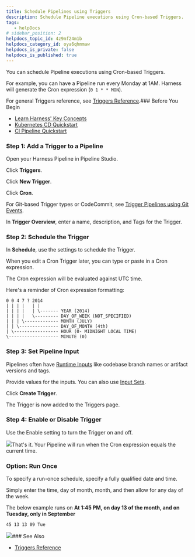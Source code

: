 ```yaml
---
title: Schedule Pipelines using Triggers
description: Schedule Pipeline executions using Cron-based Triggers.
tags: 
   - helpDocs
# sidebar_position: 2
helpdocs_topic_id: 4z9mf24m1b
helpdocs_category_id: oya6qhmmaw
helpdocs_is_private: false
helpdocs_is_published: true
---
```


You can schedule Pipeline executions using Cron-based Triggers.

For example, you can have a Pipeline run every Monday at 1AM. Harness will generate the Cron expression (`0 1 * * MON`).

For general Triggers reference, see [Triggers Reference](https://ngdocs.harness.io/article/rset0jry8q-triggers-reference).### ​Before You Begin

* [Learn Harness' Key Concepts](/article/hv2758ro4e-learn-harness-key-concepts)
* [Kubernetes CD Quickstart](/article/knunou9j30-kubernetes-cd-quickstart)
* [CI Pipeline Quickstart](/article/x0d77ktjw8-ci-pipeline-quickstart)

### ​Step 1: Add a Trigger to a Pipeline​

Open your Harness Pipeline in Pipeline Studio.

Click **Triggers**.

Click **New Trigger**.

Click **Cron**.

For Git-based Trigger types or CodeCommit, see [Trigger Pipelines using Git Events](/article/hndnde8usz-triggering-pipelines).

In **Trigger Overview**, enter a name, description, and Tags for the Trigger.

### ​Step 2: Schedule the Trigger​

In **Schedule**, use the settings to schedule the Trigger.

When you edit a Cron Trigger later, you can type or paste in a Cron expression.

The Cron expression will be evaluated against UTC time.

Here's a reminder of Cron expression formatting:


```
0 0 4 7 ? 2014  
| | | |   | |  
| | | |   | \------- YEAR (2014)  
| | | |   \--------- DAY_OF_WEEK (NOT_SPECIFIED)  
| | | \------------- MONTH (JULY)  
| | \--------------- DAY_OF_MONTH (4th)  
| \----------------- HOUR (0- MIDNIGHT LOCAL TIME)  
\------------------- MINUTE (0)
```
### ​Step 3: Set Pipeline Input

Pipelines often have [Runtime Inputs](/article/f6yobn7iq0-runtime-inputs) like codebase branch names or artifact versions and tags.

Provide values for the inputs. You can also use [Input Sets](/article/3fqwa8et3d-input-sets).

Click **Create Trigger**.

The Trigger is now added to the Triggers page.

### Step 4: Enable or Disable Trigger

Use the Enable setting to turn the Trigger on and off.

![](https://files.helpdocs.io/i5nl071jo5/articles/4z9mf24m1b/1620080269663/image.png)That's it. Your Pipeline will run when the Cron expression equals the current time.

### Option: Run Once

To specify a run-once schedule, specify a fully qualified date and time.

Simply enter the time, day of month, month, and then allow for any day of the week.

The below example runs on **At 1:45 PM, on day 13 of the month, and on Tuesday, only in September**

`45 13 13 09 Tue`

![](https://files.helpdocs.io/kw8ldg1itf/articles/4z9mf24m1b/1663109151847/clean-shot-2022-09-13-at-15-45-35-2-x.png)### See Also

* [Triggers Reference](/article/rset0jry8q-triggers-reference)

